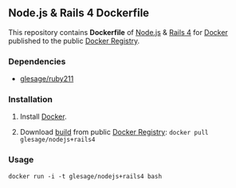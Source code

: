 ## Node.js & Rails 4 Dockerfile


This repository contains **Dockerfile** of [Node.js](http://nodejs.org/) & [Rails 4](http://rubyonrails.org/) for [Docker](https://www.docker.io/) published to the public [Docker Registry](https://index.docker.io/).


### Dependencies

* [glesage/ruby211](https://index.docker.io/u/glesage/ruby211)


### Installation

1. Install [Docker](https://www.docker.io/).

2. Download [build](https://index.docker.io/u/glesage/nodejs+rails4/) from public [Docker Registry](https://index.docker.io/): `docker pull glesage/nodejs+rails4`

### Usage

    docker run -i -t glesage/nodejs+rails4 bash